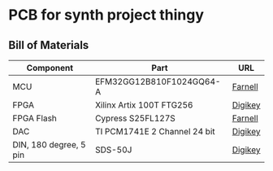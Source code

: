 # PCB for synth project thingy

## Bill of Materials

| Component              | Part                         | URL                                                                                                       |
|------------------------|------------------------------|-----------------------------------------------------------------------------------------------------------|
| MCU                    | EFM32GG12B810F1024GQ64-A     | [Farnell](https://no.farnell.com/silicon-labs/efm32gg12b810f1024gq64-a/mcu-32bit-72mhz-qfp-64/dp/2950057) |
| FPGA                   | Xilinx Artix 100T FTG256     | [Digikey](https://www.digikey.no/product-detail/no/texas-instruments/PCM1741E/PCM1741E-ND/380269)         |
| FPGA Flash             | Cypress S25FL127S            | [Farnell](https://no.farnell.com/cypress-semiconductor/s25fl127sabmfv101/flash-memory-128mbit-108mhz-soic/dp/2772749?st=s25fl127s)|
| DAC                    | TI PCM1741E 2 Channel 24 bit | [Digikey](https://www.digikey.no/product-detail/no/texas-instruments/PCM1741E/PCM1741E-ND/380269)         |
| DIN, 180 degree, 5 pin | SDS-50J                      | [Digikey](https://www.digikey.com/en/products/detail/cui-devices/SDS-50J/97033)                           |
